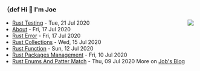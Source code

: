### （def Hi 👋 I'm Joe

<img align="right" src="https://github-readme-stats.vercel.app/api?username=holicc&show_icons=true&icon_color=805AD5&text_color=718096&bg_color=ffffff&hide_title=true" />

* [Rust Testing](https://holicc.github.io/2020/07/rust-testing/) - Tue, 21 Jul 2020 
* [About](https://holicc.github.io/about/) - Fri, 17 Jul 2020 
* [Rust Error](https://holicc.github.io/2020/07/rust-error/) - Fri, 17 Jul 2020 
* [Rust Collections](https://holicc.github.io/2020/07/rust-collections/) - Wed, 15 Jul 2020 
* [Rust Function](https://holicc.github.io/2020/07/rocketmq-overstock/) - Sun, 12 Jul 2020 
* [Rust Packages Management](https://holicc.github.io/2020/07/rust-packages-management/) - Fri, 10 Jul 2020 
* [Rust Enums And Patter Match](https://holicc.github.io/2020/07/rust-enums-and-patter-match/) - Thu, 09 Jul 2020 
More on [Job's Blog](https://holicc.github.io/)